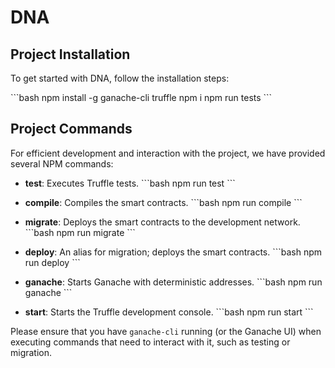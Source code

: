 # DNA 

## Project Installation

To get started with DNA, follow the installation steps:

\```bash
npm install -g ganache-cli truffle
npm i
npm run tests
\```

## Project Commands

For efficient development and interaction with the project, we have provided several NPM commands:

- **test**: Executes Truffle tests.
  \```bash
  npm run test
  \```

- **compile**: Compiles the smart contracts.
  \```bash
  npm run compile
  \```

- **migrate**: Deploys the smart contracts to the development network.
  \```bash
  npm run migrate
  \```

- **deploy**: An alias for migration; deploys the smart contracts.
  \```bash
  npm run deploy
  \```

- **ganache**: Starts Ganache with deterministic addresses.
  \```bash
  npm run ganache
  \```

- **start**: Starts the Truffle development console.
  \```bash
  npm run start
  \```

Please ensure that you have `ganache-cli` running (or the Ganache UI) when executing commands that need to interact with it, such as testing or migration.
